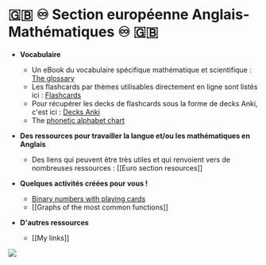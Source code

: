 # 🇬‍🇧 ♾️ Section européenne Anglais-Mathématiques ♾️ 🇬‍🇧

- **Vocabulaire**
	- Un eBook du vocabulaire spécifique mathématique et scientifique : [The glossary](https://www.calameo.com/read/006275542e883766b133f)
	- Les flashcards par thèmes utilisables directement en ligne sont listés ici : [Flashcards](https://bit.ly/decks_of_flashcards)
	- Pour récupérer les decks de flashcards sous la forme de decks Anki, c'est ici : [Decks Anki](https://github.com/tremulotmaths/ankidecks)
	- The [phonetic alphabet chart](https://prism-floor-4b0.notion.site/The-phonetic-alphabet-chart-b0a413f3e6e443489c66b4f30fc1b853)

- **Des ressources pour travailler la langue et/ou les mathématiques en Anglais**
	- Des liens qui peuvent être très utiles et qui renvoient vers de nombreuses ressources : [[Euro section resources]]

- **Quelques activités créées pour vous !**
	- [Binary numbers with playing cards](https://prism-floor-4b0.notion.site/Binary-Numbers-with-Playing-Cards-using-mathigon-org-092ffdd564bb4c1489c65d57300d4de2)
	- [[Graphs of the most common functions]]

- **D'autres ressources**
	- [[My links]]

![](https://www.pearltrees.com/s/file/view/274150553/)